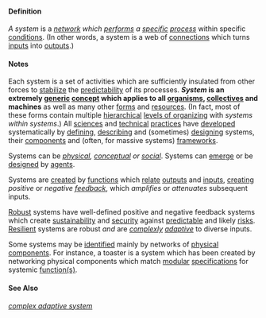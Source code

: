#### Definition

*A system* is a *[network](https://github.com/gcassel/Modular-Organization-Terminology/blob/master/terms/network.md) which [performs](https://github.com/gcassel/Modular-Organization-Terminology/blob/master/terms/perform.md) a [specific](https://github.com/gcassel/Modular-Organization-Terminology/blob/master/terms/specific.md) [process](https://github.com/gcassel/Modular-Organization-Terminology/blob/master/terms/process.md)* within specific [conditions](https://github.com/gcassel/Modular-Organization-Terminology/blob/master/terms/condition.md).  (In other words, a system is a web of [connections](https://github.com/gcassel/Modular-Organization-Terminology/blob/master/terms/connect.md) which turns [inputs](https://github.com/gcassel/Modular-Organization-Terminology/blob/master/terms/input.md) into [outputs](https://github.com/gcassel/Modular-Organization-Terminology/blob/master/terms/output.md).)

#### Notes

Each system is a set of activities which are sufficiently insulated from other forces to [stabilize](https://github.com/gcassel/Modular-Organization-Terminology/blob/master/terms/stabilize.md) the [predictability](https://github.com/gcassel/Modular-Organization-Terminology/blob/master/terms/predict.md) of its processes.  ***System* is an extremely [generic](https://github.com/gcassel/Modular-Organization-Terminology/blob/master/terms/generic.md) [concept](https://github.com/gcassel/Modular-Organization-Terminology/blob/master/terms/concept.md) which applies to all [organisms](https://github.com/gcassel/Modular-Organization-Terminology/blob/master/terms/organism.md), [collectives](https://github.com/gcassel/Modular-Organization-Terminology/blob/master/terms/collective.md) and machines** as well as many other [forms](https://github.com/gcassel/Modular-Organization-Terminology/blob/master/terms/form.md) and [resources](https://github.com/gcassel/Modular-Organization-Terminology/blob/master/terms/resource.md).  (In fact, most of these forms contain multiple [hierarchical](https://github.com/gcassel/Modular-Organization-Terminology/blob/master/terms/hierarchy.md) [levels of organizing](https://github.com/gcassel/Modular-Organization-Terminology/blob/master/terms/level-of-organizing.md) with *systems within systems*.)  All [sciences](https://github.com/gcassel/Modular-Organization-Terminology/blob/master/terms/science.md) and [technical](https://github.com/gcassel/Modular-Organization-Terminology/blob/master/terms/technical.md) [practices](https://github.com/gcassel/Modular-Organization-Terminology/blob/master/terms/practice.md) have [developed](https://github.com/gcassel/Modular-Organization-Terminology/blob/master/terms/develop.md) systematically by [defining](https://github.com/gcassel/Modular-Organization-Terminology/blob/master/terms/define.md), [describing](https://github.com/gcassel/Modular-Organization-Terminology/blob/master/terms/describe.md) and (sometimes) [designing](https://github.com/gcassel/Modular-Organization-Terminology/blob/master/terms/design.md) systems, their [components](https://github.com/gcassel/Modular-Organization-Terminology/blob/master/terms/component.md) and (often, for massive systems) [frameworks](https://github.com/gcassel/Modular-Organization-Terminology/blob/master/terms/framework.md).

Systems can be *[physical](https://github.com/gcassel/Modular-Organization-Terminology/blob/master/terms/physical.md), [conceptual](https://github.com/gcassel/Modular-Organization-Terminology/blob/master/terms/concept.md) or [social](https://github.com/gcassel/Modular-Organization-Terminology/blob/master/terms/social.md)*.  Systems can [emerge](https://github.com/gcassel/Modular-Organization-Terminology/blob/master/terms/emergence.md) or be [designed](https://github.com/gcassel/Modular-Organization-Terminology/blob/master/terms/design.md) by [agents](https://github.com/gcassel/Modular-Organization-Terminology/blob/master/terms/agent.md). 

Systems are [created](https://github.com/gcassel/Modular-Organization-Terminology/blob/master/terms/create.md) by [functions](https://github.com/gcassel/Modular-Organization-Terminology/blob/master/terms/function.md) which [relate](https://github.com/gcassel/Modular-Organization-Terminology/blob/master/terms/relate.md) [outputs](https://github.com/gcassel/Modular-Organization-Terminology/blob/master/terms/output.md) and [inputs](https://github.com/gcassel/Modular-Organization-Terminology/blob/master/terms/input.md), [creating](https://github.com/gcassel/Modular-Organization-Terminology/blob/master/terms/create.md) *positive* or *negative [feedback](https://github.com/gcassel/Modular-Organization-Terminology/blob/master/terms/feedback.md)*, which *amplifies* or *attenuates* subsequent inputs.   

[Robust](https://github.com/gcassel/Modular-Organization-Terminology/blob/master/terms/robust.md) systems have well-defined positive and negative feedback systems which create [sustainability](https://github.com/gcassel/Modular-Organization-Terminology/blob/master/terms/sustain.md) and [security](https://github.com/gcassel/Modular-Organization-Terminology/blob/master/terms/secure.md) against [predictable](https://github.com/gcassel/Modular-Organization-Terminology/blob/master/terms/predict.md) and likely [risks](https://github.com/gcassel/Modular-Organization-Terminology/blob/master/terms/risk.md). [Resilient](https://github.com/gcassel/Modular-Organization-Terminology/blob/master/terms/resilient.md) systems are robust *and* are *[complexly](https://github.com/gcassel/Modular-Organization-Terminology/blob/master/terms/complex.md) [adaptive](https://github.com/gcassel/Modular-Organization-Terminology/blob/master/terms/adaptive.md)* to diverse inputs.

Some systems may be [identified](https://github.com/gcassel/Modular-Organization-Terminology/blob/master/terms/identify.md) mainly by networks of [physical](https://github.com/gcassel/Modular-Organization-Terminology/blob/master/terms/physical.md) [components](https://github.com/gcassel/Modular-Organization-Terminology/blob/master/terms/component.md).  For instance, a toaster is a system which has been created by networking physical components which match [modular](https://github.com/gcassel/Modular-Organization-Terminology/blob/master/terms/module.md) [specifications](https://github.com/gcassel/Modular-Organization-Terminology/blob/master/terms/specification.md) for systemic [function(s)](https://github.com/gcassel/Modular-Organization-Terminology/blob/master/terms/function.md).

#### See Also

*[complex adaptive system](https://github.com/gcassel/Modular-Organization-Terminology/blob/master/terms/complex-adaptive-system.md)*
